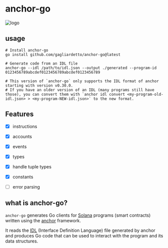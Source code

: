 # anchor-go

![logo](logo.png)

## usage

```
# Install anchor-go
go install github.com/gagliardetto/anchor-go@latest

# Generate code from an IDL file
anchor-go --idl /path/to/idl.json --output ./generated --program-id 0123456789abcdef0123456789abcdef0123456789

# This version of `anchor-go` only supports the IDL format of anchor starting with version v0.30.0.
# If you have an older version of an IDL (many programs still have those), you can convert them with `anchor idl convert <my-program-old-idl.json> > <my-program-NEW-idl.json>` to the new format.
```

## Features

- [x] instructions
- [x] accounts
- [x] events
- [x] types
- [x] handle tuple types
- [x] constants
- [ ] error parsing


## what is anchor-go?

`anchor-go` generates Go clients for [Solana](https://solana.com/) programs (smart contracts) written using the [anchor](https://github.com/solana-foundation/anchor) framework.

It reads the [IDL](https://www.anchor-lang.com/docs/basics/idl) (Interface Definition Language) file generated by anchor and produces Go code that can be used to interact with the program and its data structures.
